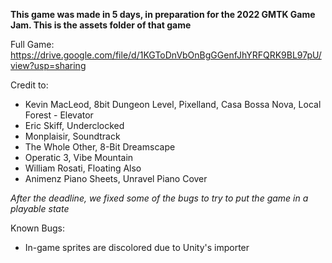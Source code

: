 **This game was made in 5 days, in preparation for the 2022 GMTK Game Jam. This is the assets folder of that game**

Full Game: https://drive.google.com/file/d/1KGToDnVbOnBgGGenfJhYRFQRK9BL97pU/view?usp=sharing

Credit to:
 - Kevin MacLeod, 8bit Dungeon Level, Pixelland, Casa Bossa Nova, Local Forest - Elevator
 - Eric Skiff, Underclocked
 - Monplaisir, Soundtrack
 - The Whole Other, 8-Bit Dreamscape
 - Operatic 3, Vibe Mountain
 - William Rosati, Floating Also
 - Animenz Piano Sheets, Unravel Piano Cover

*After the deadline, we fixed some of the bugs to try to put the game in a playable state*

Known Bugs: 
 - In-game sprites are discolored due to Unity's importer
